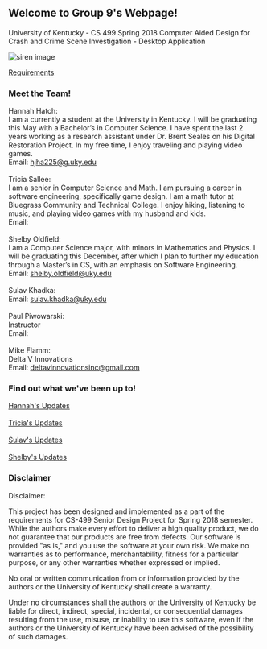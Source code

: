 ## Welcome to Group 9's Webpage! 
University of Kentucky - CS 499
Spring 2018
Computer Aided Design for Crash and Crime Scene Investigation - Desktop Application

![siren image](https://thumb1.shutterstock.com/display_pic_with_logo/4153921/540749353/stock-vector-emergency-flashing-police-siren-vector-illustration-police-signal-flasher-isolated-on-black-540749353.jpg)

[Requirements](https://hjha225.github.io/cs499s18p09/requirements)

### Meet the Team! 
Hannah Hatch: <br>
I am a currently a student at the University in Kentucky. I will be graduating this May with a Bachelor’s in Computer Science. I have spent the last 2 years working as a research assistant under Dr. Brent Seales on his Digital Restoration Project. In my free time, I enjoy traveling and playing video games. 
<br>
Email: hjha225@g.uky.edu
<br><br>
Tricia Sallee: <br>
I am a senior in Computer Science and Math. I am pursuing a career in software engineering, specifically game design. I am a math tutor at Bluegrass Community and Technical College. I enjoy hiking, listening to music, and playing video games with my husband and kids.
<br>
Email: 
<br><br>
Shelby Oldfield: <br>
I am a Computer Science major, with minors in Mathematics and Physics. I will be graduating this December, after which I plan to further my education through a Master’s in CS, with an emphasis on Software Engineering. 
<br>
Email: shelby.oldfield@uky.edu
<br><br>
Sulav Khadka: <br>
Email: sulav.khadka@uky.edu
<br><br>
Paul Piwowarski: <br>
Instructor <br>
Email: 
<br><br>
Mike Flamm:<br>
Delta V Innovations<br>
Email: deltavinnovationsinc@gmail.com
<br>
### Find out what we've been up to! 
[Hannah's Updates](https://hjha225.github.io/cs499s18p09/hannahh) 
<br><br>
[Tricia's Updates](https://hjha225.github.io/cs499s18p09/tricias)
<br><br>
[Sulav's Updates]() 
<br><br>
[Shelby's Updates]()

### Disclaimer 
Disclaimer:

This project has been designed and implemented as a part of the requirements for CS-499 Senior Design Project for Spring 2018 semester. While the authors make every effort to deliver a high quality product, we do not guarantee that our products are free from defects. Our software is provided "as is," and you use the software at your own risk. We make no warranties as to performance, merchantability, fitness for a particular purpose, or any other warranties whether expressed or implied.

No oral or written communication from or information provided by the authors or the University of Kentucky shall create a warranty.

Under no circumstances shall the authors or the University of Kentucky be liable for direct, indirect, special, incidental, or consequential damages resulting from the use, misuse, or inability to use this software, even if the authors or the University of Kentucky have been advised of the possibility of such damages.
